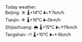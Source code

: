 Today weather:  
Beijing: ☀️ 🌡️+14°C 🌬️↑7km/h  
Tianjin: ☀️ 🌡️+16°C 🌬️0km/h  
Shijiazhuang: 🌦 🌡️+15°C 🌬️↗11km/h  
Tangshan: ⛅️  🌡️+15°C 🌬️←6km/h  
